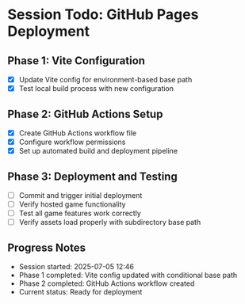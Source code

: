 # Session Todo: GitHub Pages Deployment

## Phase 1: Vite Configuration
- [x] Update Vite config for environment-based base path
- [x] Test local build process with new configuration

## Phase 2: GitHub Actions Setup  
- [x] Create GitHub Actions workflow file
- [x] Configure workflow permissions
- [x] Set up automated build and deployment pipeline

## Phase 3: Deployment and Testing
- [ ] Commit and trigger initial deployment
- [ ] Verify hosted game functionality
- [ ] Test all game features work correctly
- [ ] Verify assets load properly with subdirectory base path

## Progress Notes
- Session started: 2025-07-05 12:46
- Phase 1 completed: Vite config updated with conditional base path
- Phase 2 completed: GitHub Actions workflow created
- Current status: Ready for deployment